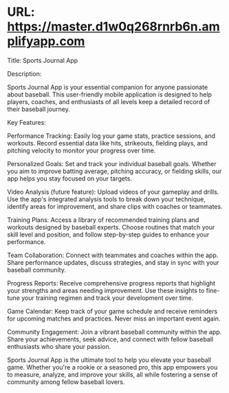 # URL: https://master.d1w0q268rnrb6n.amplifyapp.com 

Title: Sports Journal App

Description:

Sports Journal App is your essential companion for anyone passionate about baseball. This user-friendly mobile application is designed to help players, coaches, and enthusiasts of all levels keep a detailed record of their baseball journey.

Key Features:

Performance Tracking: Easily log your game stats, practice sessions, and workouts. Record essential data like hits, strikeouts, fielding plays, and pitching velocity to monitor your progress over time.

Personalized Goals: Set and track your individual baseball goals. Whether you aim to improve batting average, pitching accuracy, or fielding skills, our app helps you stay focused on your targets.

Video Analysis (future feature): Upload videos of your gameplay and drills. Use the app's integrated analysis tools to break down your technique, identify areas for improvement, and share clips with coaches or teammates.

Training Plans: Access a library of recommended training plans and workouts designed by baseball experts. Choose routines that match your skill level and position, and follow step-by-step guides to enhance your performance.

Team Collaboration: Connect with teammates and coaches within the app. Share performance updates, discuss strategies, and stay in sync with your baseball community.

Progress Reports: Receive comprehensive progress reports that highlight your strengths and areas needing improvement. Use these insights to fine-tune your training regimen and track your development over time.

Game Calendar: Keep track of your game schedule and receive reminders for upcoming matches and practices. Never miss an important event again.

Community Engagement: Join a vibrant baseball community within the app. Share your achievements, seek advice, and connect with fellow baseball enthusiasts who share your passion.

Sports Journal App is the ultimate tool to help you elevate your baseball game. Whether you're a rookie or a seasoned pro, this app empowers you to measure, analyze, and improve your skills, all while fostering a sense of community among fellow baseball lovers.
